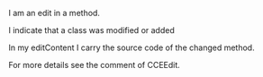 I am an edit in a method.

I indicate that a class was modified or added

In my editContent I carry the source code of the changed method.

For more details see the comment of CCEEdit.